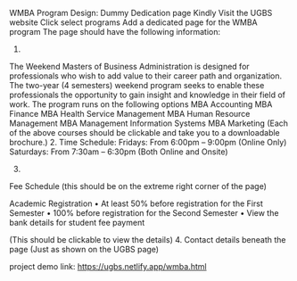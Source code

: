 WMBA Program Design: Dummy Dedication page
Kindly Visit the UGBS website
Click select programs 
Add a dedicated page for the WMBA program
The page should have the following information:

1. 
The Weekend Masters of Business Administration is designed for professionals who wish to add value to their career path and organization. The two-year (4 semesters) weekend program seeks to enable these professionals the opportunity to gain insight and knowledge in their field of work. The program runs on the following options 
MBA Accounting 
MBA Finance
MBA Health Service Management 
MBA Human Resource Management 
MBA Management Information Systems 
MBA Marketing 
(Each of the above courses should be clickable and take you to a downloadable brochure.)
2. 
Time Schedule: 
Fridays: From 6:00pm – 9:00pm (Online Only)
Saturdays: From 7:30am – 6:30pm (Both Online and Onsite)

3. 

Fee Schedule (this should be on the extreme right corner of the page)

Academic Registration 
•	At least 50% before registration for the First Semester
•	100% before registration for the Second Semester
•	View the bank details for student fee payment 

(This should be clickable to view the details)
4.
Contact details beneath the page (Just as shown on the UGBS page)

project demo link: https://ugbs.netlify.app/wmba.html
